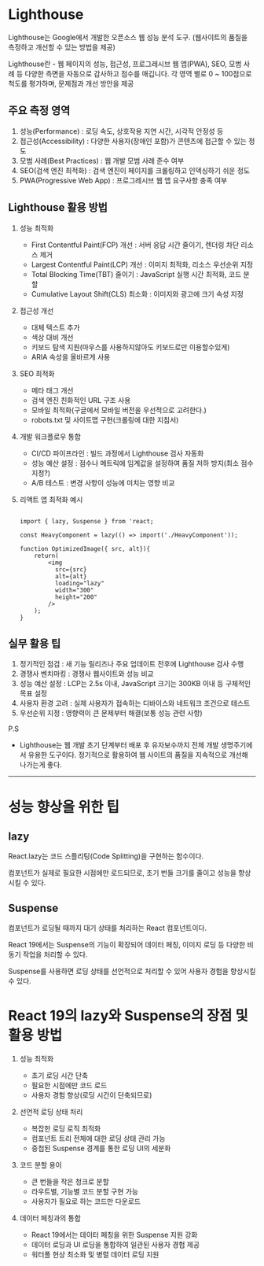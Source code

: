 # Lighthouse

Lighthouse는 Google에서 개발한 오픈소스 웹 성능 분석 도구.
(웹사이트의 품질을 측정하고 개선할 수 있는 방법을 제공)

Lighthouse란 - 웹 페이지의 성능, 접근성, 프로그레시브 웹 앱(PWA), SEO, 모범 사례 등 다양한 측면을 자동으로 감사하고 점수를 매깁니다.
각 영역 별로 0 ~ 100점으로 척도를 평가하며, 문제점과 개선 방안을 제공

## 주요 측정 영역

1. 성능(Performance) : 로딩 속도, 상호작용 지연 시간, 시각적 안정성 등
2. 접근성(Accessibility) : 다양한 사용자(장애인 포함)가 콘텐츠에 접근할 수 있는 정도
3. 모범 사례(Best Practices) : 웹 개발 모범 사례 준수 여부
4. SEO(검색 엔진 최적화) : 검색 엔진이 페이지를 크롤링하고 인덱싱하기 쉬운 정도
5. PWA(Progressive Web App) : 프로그레시브 웹 앱 요구사항 충족 여부

## Lighthouse 활용 방법

1. 성능 최적화

   - First Contentful Paint(FCP) 개선 : 서버 응답 시간 줄이기, 렌더링 차단 리소스 제거
   - Largest Contentful Paint(LCP) 개선 : 이미지 최적화, 리소스 우선순위 지정
   - Total Blocking Time(TBT) 줄이기 : JavaScript 실행 시간 최적화, 코드 분할
   - Cumulative Layout Shift(CLS) 최소화 : 이미지와 광고에 크기 속성 지정

2. 접근성 개선

   - 대체 텍스트 추가
   - 색상 대비 개선
   - 키보드 탐색 지원(마우스를 사용하지않아도 키보드로만 이용할수있게)
   - ARIA 속성을 올바르게 사용

3. SEO 최적화

   - 메타 태그 개선
   - 검색 엔진 친화적인 URL 구조 사용
   - 모바일 최적화(구글에서 모바일 버전을 우선적으로 고려한다.)
   - robots.txt 및 사이트맵 구현(크롤링에 대한 지침서)

4. 개발 워크플로우 통합

   - CI/CD 파이프라인 : 빌드 과정에서 Lighthouse 검사 자동화
   - 성능 예산 설정 : 점수나 메트릭에 임계값을 설정하여 품질 저하 방지(최소 점수 지정?)
   - A/B 테스트 : 변경 사항이 성능에 미치는 영향 비교

5. 리액트 앱 최적화 예시

   ```

   import { lazy, Suspense } from 'react;

   const HeavyComponent = lazy(() => import('./HeavyComponent'));

   function OptimizedImage({ src, alt}){
       return(
           <img
             src={src}
             alt={alt}
             loading="lazy"
             width="300"
             height="200"
           />
       );
   }

   ```

## 실무 활용 팁

1. 정기적인 점검 : 새 기능 릴리즈나 주요 업데이트 전후에 Lighthouse 검사 수행
2. 경쟁사 벤치마킹 : 경쟁사 웹사이트와 성능 비교
3. 성능 예산 설정 : LCP는 2.5s 이내, JavaScript 크기는 300KB 이내 등 구체적인 목표 설정
4. 사용자 환경 고려 : 실제 사용자가 접속하는 디바이스와 네트워크 조건으로 테스트
5. 우선순위 지정 : 영향력이 큰 문제부터 해결(보통 성능 관련 사항)

P.S

- Lighthouse는 웹 개발 초기 단계부터 배포 후 유자보수까지 전체 개발 생명주기에서 유용한 도구이다.
  정기적으로 활용하여 웹 사이트의 품질을 지속적으로 개선해 나가는게 좋다.

---

# 성능 향상을 위한 팁

## lazy

React.lazy는 코드 스플리팅(Code Splitting)을 구현하는 함수이다.

컴포넌트가 실제로 필요한 시점에만 로드되므로, 초기 번들 크기를 줄이고 성능을 향상시킬 수 있다.

## Suspense

컴포넌트가 로딩될 때까지 대기 상태를 처리하는 React 컴포넌트이다.

React 19에서는 Suspense의 기능이 확장되어 데이터 페칭, 이미지 로딩 등 다양한 비동기 작업을 처리할 수 있다.

Suspense를 사용하면 로딩 상태를 선언적으로 처리할 수 있어 사용자 경험을 향상시킬 수 있다.

# React 19의 lazy와 Suspense의 장점 및 활용 방법

1. 성능 최적화

   - 초기 로딩 시간 단축
   - 필요한 시점에만 코드 로드
   - 사용자 경험 향상(로딩 시간이 단축되므로)

2. 선언적 로딩 상태 처리

   - 복잡한 로딩 로직 최적화
   - 컴포넌트 트리 전체에 대한 로딩 상태 관리 가능
   - 중첩된 Suspense 경계를 통한 로딩 UI의 세분화

3. 코드 분할 용이

   - 큰 번들을 작은 청크로 분할
   - 라우트별, 기능별 코드 분할 구현 가능
   - 사용자가 필요로 하는 코드만 다운로드

4. 데이터 페칭과의 통합
   - React 19에서는 데이터 페칭을 위한 Suspense 지원 강화
   - 데이터 로딩과 UI 로딩을 통합하여 일관된 사용자 경험 제공
   - 워터폴 현상 최소화 및 병렬 데이터 로딩 지원
